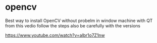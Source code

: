 # opencv
Best way to install OpenCV without probelm in window machine with QT
from this vedio follow the steps also be carefully with the versions 

https://www.youtube.com/watch?v=albr1o7Z1nw

